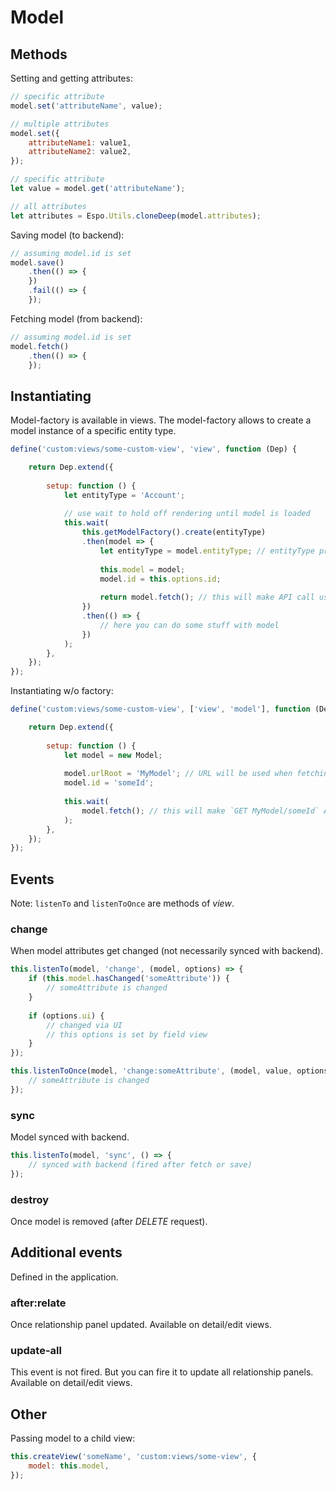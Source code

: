 # Model

## Methods

Setting and getting attributes:

```js
// specific attribute
model.set('attributeName', value);

// multiple attributes
model.set({
    attributeName1: value1,
    attributeName2: value2,
});

// specific attribute
let value = model.get('attributeName');

// all attributes
let attributes = Espo.Utils.cloneDeep(model.attributes);

```

Saving model (to backend):

```js
// assuming model.id is set
model.save()
    .then(() => {
    })
    .fail(() => {
    });
```

Fetching model (from backend):

```js
// assuming model.id is set
model.fetch()
    .then(() => {
    });
```

## Instantiating

Model-factory is available in views. The model-factory allows to create a model instance of a specific entity type.

```js
define('custom:views/some-custom-view', 'view', function (Dep) {

    return Dep.extend({
    
        setup: function () {
            let entityType = 'Account';
            
            // use wait to hold off rendering until model is loaded            
            this.wait(
                this.getModelFactory().create(entityType)
                .then(model => {
                    let entityType = model.entityType; // entityType property is set by the factory
                    
                    this.model = model;                    
                    model.id = this.options.id;
                    
                    return model.fetch(); // this will make API call using an appropriate URL
                })
                .then(() => {
                    // here you can do some stuff with model
                })
            );
        },
    });
});
```

Instantiating w/o factory:

```js
define('custom:views/some-custom-view', ['view', 'model'], function (Dep, Model) {

    return Dep.extend({
    
        setup: function () {
            let model = new Model;
            
            model.urlRoot = 'MyModel'; // URL will be used when fetching and saving
            model.id = 'someId';
            
            this.wait(
                model.fetch(); // this will make `GET MyModel/someId` API call
            );
        },
    });
});
```

## Events

Note: `listenTo` and `listenToOnce` are methods of *view*.

### change

When model attributes get changed (not necessarily synced with backend).

```js
this.listenTo(model, 'change', (model, options) => {
    if (this.model.hasChanged('someAttribute')) {
        // someAttribute is changed
    }
    
    if (options.ui) {
        // changed via UI
        // this options is set by field view
    }
});

this.listenToOnce(model, 'change:someAttribute', (model, value, options) => {
    // someAttribute is changed
});
```

### sync

Model synced with backend.

```js
this.listenTo(model, 'sync', () => {
    // synced with backend (fired after fetch or save)
});
```

### destroy

Once model is removed (after *DELETE* request).

## Additional events

Defined in the application.

### after:relate

Once relationship panel updated. Available on detail/edit views.

### update-all

This event is not fired. But you can fire it to update all relationship panels. Available on detail/edit views.

## Other

Passing model to a child view:

```js
this.createView('someName', 'custom:views/some-view', {
    model: this.model,
});
```
